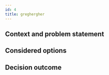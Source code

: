 ```yaml
---
id: 4
title: greghergher
---
```

## Context and problem statement
## Considered options
## Decision outcome

